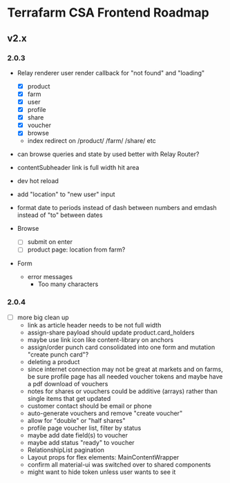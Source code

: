 # Terrafarm CSA Frontend Roadmap

## v2.x

### 2.0.3

- Relay renderer user render callback for "not found" and "loading"
  - [x] product
  - [x] farm
  - [x] user
  - [x] profile
  - [x] share
  - [x] voucher
  - [x] browse
  - index redirect on /product/ /farm/ /share/ etc
- can browse queries and state by used better with Relay Router?
- contentSubheader link is full width hit area
- dev hot reload
- add "location" to "new user" input
- format date to periods instead of dash between numbers and emdash instead of "to" between dates

- Browse
  - [ ] submit on enter
  - [ ] product page: location from farm?
- Form
  - error messages
    - Too many characters

### 2.0.4

- [ ] more big clean up
  - link as article header needs to be not full width
  - assign-share payload should update product.card_holders
  - maybe use link icon like content-library on anchors
  - assign/order punch card consolidated into one form and mutation "create punch card"?
  - deleting a product
  - since internet connection may not be great at markets and on farms, be sure profile page has all needed voucher tokens and maybe have a pdf download of vouchers
  - notes for shares or vouchers could be additive (arrays) rather than single items that get updated
  - customer contact should be email or phone
  - auto-generate vouchers and remove "create voucher"
  - allow for "double" or "half shares"
  - profile page voucher list, filter by status
  - maybe add date field(s) to voucher
  - maybe add status "ready" to voucher
  - RelationshipList pagination
  - Layout props for flex elements: MainContentWrapper
  - confirm all material-ui was switched over to shared components
  - might want to hide token unless user wants to see it
